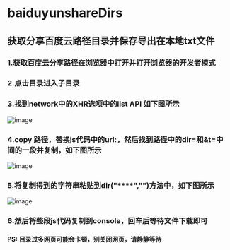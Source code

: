 # baiduyunshareDirs
## 获取分享百度云路径目录并保存导出在本地txt文件
### 1.获取百度云分享路径在浏览器中打开并打开浏览器的开发者模式
### 2.点击目录进入子目录
### 3.找到network中的XHR选项中的list API 如下图所示

![image](https://user-images.githubusercontent.com/15123605/119925163-7945e700-bfa7-11eb-803f-1fc73cc197f8.png)
### 4.copy 路径，替换js代码中的url:，然后找到路径中的dir=和&t=中间的一段并复制，如下图所示
![image](https://user-images.githubusercontent.com/15123605/119925423-025d1e00-bfa8-11eb-834b-bd32cfdb8d81.png)
### 5.将复制得到的字符串粘贴到dir("****","")方法中，如下图所示
![image](https://user-images.githubusercontent.com/15123605/119925531-39333400-bfa8-11eb-8bde-228b73c14deb.png)

### 6.然后将整段js代码复制到console，回车后等待文件下载即可

#### PS: 目录过多网页可能会卡顿，别关闭网页，请静静等待

